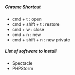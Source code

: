 ##### Chrome Shortcut
 
- cmd + t : open 
- cmd + shift + t : restore
- cmd + w : close 
- cmd + n : new
- cmd + shift + n : new private 

##### List of software to install
- Spectacle
- PHPStorm
